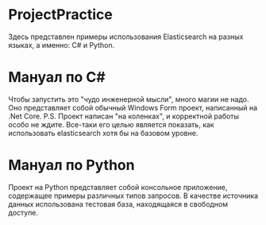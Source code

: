 # ProjectPractice
Здесь представлен примеры использования Elasticsearch на разных языках, а именно: C# и Python.

# Мануал по C#
Чтобы запустить это "чудо инженерной мысли", много магии не надо.
Оно представляет собой обычный Windows Form проект, написанный на .Net Core.
P.S. Проект написан "на коленках", и корректной работы особо не ждите. Все-таки его целью является показать, как использовать elasticsearch хотя бы на базовом уровне.

# Мануал по Python
Проект на Python представляет собой консольное приложение, содержащее примеры различных типов запросов.
В качестве источника данных использована тестовая база, находящаяся в свободном доступе.